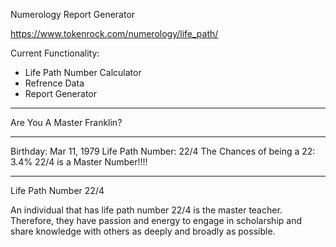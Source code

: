 Numerology Report Generator

https://www.tokenrock.com/numerology/life_path/

Current Functionality:
- Life Path Number Calculator
- Refrence Data 
- Report Generator 



--------------------------------------------------
Are You A Master Franklin?
************************
Birthday: Mar 11, 1979
Life Path Number: 22/4
The Chances of being a 22: 3.4%
22/4 is a Master Number!!!!

--------------------------------------------------
Life Path Number 22/4 

An individual that has life path number 22/4 is the master teacher. Therefore, 
they have passion and energy to engage in scholarship and share knowledge with 
others as deeply and broadly as possible. 

